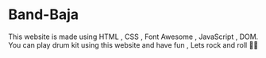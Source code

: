 # Band-Baja
This website is made using HTML , CSS , Font Awesome , JavaScript , DOM. You can play drum kit using this website and have fun , Lets rock and roll 🤘🤘
